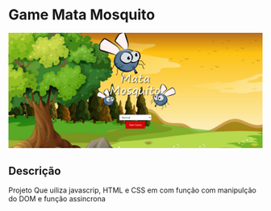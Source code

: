 # Game Mata Mosquito

![Mata Mosquito](preview/app.PNG)

## Descrição

Projeto Que uiliza javascrip, HTML e CSS em com função com manipulção do DOM e função assincrona
